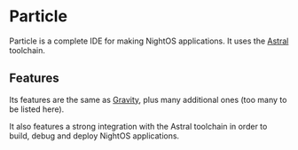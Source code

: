 # Particle

Particle is a complete IDE for making NightOS applications. It uses the [Astral](Astral.md) toolchain.

## Features

Its features are the same as [Gravity](Gravity.md), plus many additional ones (too many to be listed here).

It also features a strong integration with the Astral toolchain in order to build, debug and deploy NightOS applications.